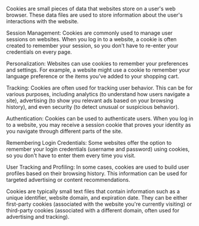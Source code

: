 Cookies are small pieces of data that websites store on a user's web browser. These data files are used to store information about the user's interactions with the website.

Session Management: Cookies are commonly used to manage user sessions on websites. When you log in to a website, a cookie is often created to remember your session, so you don't have to re-enter your credentials on every page.

Personalization: Websites can use cookies to remember your preferences and settings. For example, a website might use a cookie to remember your language preference or the items you've added to your shopping cart.

Tracking: Cookies are often used for tracking user behavior. This can be for various purposes, including analytics (to understand how users navigate a site), advertising (to show you relevant ads based on your browsing history), and even security (to detect unusual or suspicious behavior).

Authentication: Cookies can be used to authenticate users. When you log in to a website, you may receive a session cookie that proves your identity as you navigate through different parts of the site.

Remembering Login Credentials: Some websites offer the option to remember your login credentials (username and password) using cookies, so you don't have to enter them every time you visit.

User Tracking and Profiling: In some cases, cookies are used to build user profiles based on their browsing history. This information can be used for targeted advertising or content recommendations.

Cookies are typically small text files that contain information such as a unique identifier, website domain, and expiration date. They can be either first-party cookies (associated with the website you're currently visiting) or third-party cookies (associated with a different domain, often used for advertising and tracking).